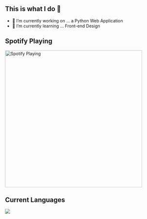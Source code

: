 ## This is what I do 👋

- 🔭 I’m currently working on ... a Python Web Application 
- 🌱 I’m currently learning ... Front-end Design

## Spotify Playing 
[<img src="https://spotify-readme-cyan.vercel.app/api/spotify-playing" alt="Spotify Playing" width="450" />](https://open.spotify.com/user/aidengit100)

## Current Languages 
<a href="https://github.com/AidenGittins/AidenGittins">
  <img align="center" src="https://github-readme-stats.vercel.app/api/top-langs/?username=AidenGittins&hide=java,html&title_color=ffffff&text_color=c9cacc&icon_color=2bbc8a&bg_color=1d1f21" />
</a>
